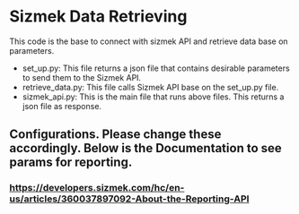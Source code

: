 # Sizmek Data Retrieving
This code is the base to connect with sizmek API and retrieve data base on parameters.

* set_up.py: This file returns a json file that contains desirable parameters to send them to the Sizmek API.
* retrieve_data.py: This file calls Sizmek API base on the set_up.py file.
* sizmek_api.py: This is the main file that runs above files. This returns a json file as response. 


## Configurations. Please change these accordingly. Below is the Documentation to see params for reporting.
### https://developers.sizmek.com/hc/en-us/articles/360037897092-About-the-Reporting-API
